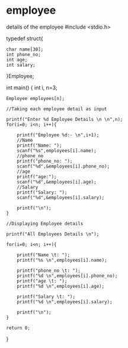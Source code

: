# employee
details of the employee
#include <stdio.h>

 
typedef struct{
 
    char name[30];
    int phone_no;
    int age;
    int salary;
 
}Employee;
 
int main()
{
    int i, n=3;
 
    Employee employees[n];
 
    //Taking each employee detail as input
 
    printf("Enter %d Employee Details \n \n",n);
    for(i=0; i<n; i++){
 
        printf("Employee %d:- \n",i+1);
        //Name
        printf("Name: ");
        scanf("%s",employees[i].name);
        //phone_no
        printf("phone_no: ");
        scanf("%d",&employees[i].phone_no);
        //age
        printf("age:");
        scanf("%d",&employees[i].age);
        //Salary
        printf("Salary: ");
        scanf("%d",&employees[i].salary);
 
        printf("\n");
    }
 
    //Displaying Employee details
 
    printf("All Employees Details \n");
 
    for(i=0; i<n; i++){
 
        printf("Name \t: ");
        printf("%s \n",employees[i].name);
 
        printf("phone_no \t: ");
        printf("%d \n",employees[i].phone_no);
        printf("age \t: ");
        printf("%d \n",employees[i].age);
 
        printf("Salary \t: ");
        printf("%d \n",employees[i].salary);
 
        printf("\n");
    }
 
    return 0;
 
}
